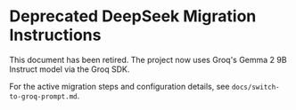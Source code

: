 # Deprecated DeepSeek Migration Instructions

This document has been retired. The project now uses Groq's Gemma 2 9B Instruct model via the Groq SDK.

For the active migration steps and configuration details, see `docs/switch-to-groq-prompt.md`.
